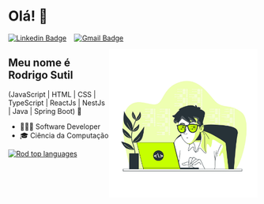 <h1>Olá! 👋</h1>
<div>
  
  [![Linkedin Badge](https://img.shields.io/badge/-LinkedIn-4CAF50?style=flat-square&logo=Linkedin&logoColor=white&link=https://www.linkedin.com/in/rodrigo-sutil)](https://www.linkedin.com/in/rodrigo-sutil)&nbsp;&nbsp;&nbsp;
[![Gmail Badge](https://img.shields.io/badge/-Gmail-4CAF50?style=flat-square&logo=Gmail&logoColor=white&link=mailto:sutil_rodrigo@hotmail.com)](mailto:sutil_rodrigo@hotmail.com)

  
</div>




<img align="right" alt="Code Boy image" src="./codeBoy.jpg" width="300px"/>

## Meu nome é Rodrigo Sutil
(JavaScript | HTML | CSS | TypeScript | ReactJs | NestJs | Java | Spring Boot) 🚀
-  🧑🏻‍💻 Software Developer
-  🎓 Ciência da Computação

[![Rod top languages](https://github-readme-stats.vercel.app/api/top-langs/?username=RodCarvalhoas&theme=blue-white)](https://github.com/anuraghazra/github-readme-stats)
